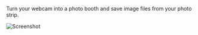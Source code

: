 Turn your webcam into a photo booth and save image files from your photo strip.

![Screenshot](https://github.com/devinenoise/webcam-photobooth/blob/main/screenshot.png)
